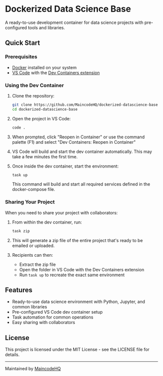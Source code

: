 # Dockerized Data Science Base

A ready-to-use development container for data science projects with pre-configured tools and libraries.

## Quick Start

### Prerequisites

- [Docker](https://www.docker.com/products/docker-desktop/) installed on your system
- [VS Code](https://code.visualstudio.com/) with the [Dev Containers extension](https://marketplace.visualstudio.com/items?itemName=ms-vscode-remote.remote-containers)

### Using the Dev Container

1. Clone the repository:
   ```bash
   git clone https://github.com/MaincodeHQ/dockerized-datascience-base.git
   cd dockerized-datascience-base
   ```

2. Open the project in VS Code:
   ```bash
   code .
   ```

3. When prompted, click "Reopen in Container" or use the command palette (F1) and select "Dev Containers: Reopen in Container"

4. VS Code will build and start the dev container automatically. This may take a few minutes the first time.

5. Once inside the dev container, start the environment:
   ```bash
   task up
   ```
   This command will build and start all required services defined in the docker-compose file.

### Sharing Your Project

When you need to share your project with collaborators:

1. From within the dev container, run:
   ```bash
   task zip
   ```

2. This will generate a zip file of the entire project that's ready to be emailed or uploaded.

3. Recipients can then:
   - Extract the zip file
   - Open the folder in VS Code with the Dev Containers extension
   - Run `task up` to recreate the exact same environment

## Features

- Ready-to-use data science environment with Python, Jupyter, and common libraries
- Pre-configured VS Code dev container setup
- Task automation for common operations
- Easy sharing with collaborators


## License

This project is licensed under the MIT License - see the LICENSE file for details.

---

Maintained by [MaincodeHQ](https://github.com/MaincodeHQ)